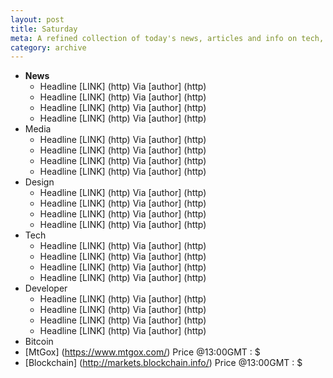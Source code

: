 ```yaml
---
layout: post
title: Saturday
meta: A refined collection of today's news, articles and info on tech, web and design.
category: archive
---
```



- **News**
	- Headline [LINK] (http) Via [author] (http)
	- Headline [LINK] (http) Via [author] (http)
	- Headline [LINK] (http) Via [author] (http)
	- Headline [LINK] (http) Via [author] (http)
- Media
	- Headline [LINK] (http) Via [author] (http)
	- Headline [LINK] (http) Via [author] (http)
	- Headline [LINK] (http) Via [author] (http)
	- Headline [LINK] (http) Via [author] (http)
- Design	
	- Headline [LINK] (http) Via [author] (http)
	- Headline [LINK] (http) Via [author] (http)
	- Headline [LINK] (http) Via [author] (http)
	- Headline [LINK] (http) Via [author] (http)
- Tech
	- Headline [LINK] (http) Via [author] (http)
	- Headline [LINK] (http) Via [author] (http)
	- Headline [LINK] (http) Via [author] (http)
	- Headline [LINK] (http) Via [author] (http)
- Developer
	- Headline [LINK] (http) Via [author] (http)
	- Headline [LINK] (http) Via [author] (http)
	- Headline [LINK] (http) Via [author] (http)
	- Headline [LINK] (http) Via [author] (http)
- Bitcoin
 - [MtGox] (https://www.mtgox.com/) Price @13:00GMT : $
 - [Blockchain] (http://markets.blockchain.info/) Price @13:00GMT : $